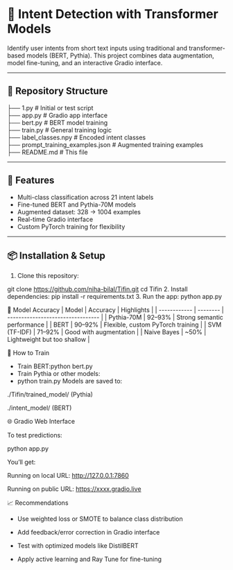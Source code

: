 # 🧠 Intent Detection with Transformer Models

Identify user intents from short text inputs using traditional and transformer-based models (BERT, Pythia). This project combines data augmentation, model fine-tuning, and an interactive Gradio interface.

---

## 📁 Repository Structure



├── 1.py                         # Initial or test script  
├── app.py                       # Gradio app interface  
├── bert.py                      # BERT model training  
├── train.py                     # General training logic  
├── label_classes.npy            # Encoded intent classes  
├── prompt_training_examples.json # Augmented training examples  
├── README.md                    # This file  


---

## 🚀 Features

- Multi-class classification across 21 intent labels
- Fine-tuned BERT and Pythia-70M models
- Augmented dataset: 328 → 1004 examples
- Real-time Gradio interface
- Custom PyTorch training for flexibility

---

## 📦 Installation & Setup

1. Clone this repository:

git clone https://github.com/niha-bilal/Tifin.git
cd Tifin
2. Install dependencies:
pip install -r requirements.txt
3. Run the app:
python app.py

🧪 Model Accuracy
| Model        | Accuracy | Highlights                        |
| ------------ | -------- | --------------------------------- |
| Pythia-70M   | 92–93%   | Strong semantic performance       |
| BERT         | 90–92%   | Flexible, custom PyTorch training |
| SVM (TF-IDF) | 71–92%   | Good with augmentation            |
| Naive Bayes  | \~50%    | Lightweight but too shallow       |

🧰 How to Train
- Train BERT:python bert.py
- Train Pythia or other models:
- python train.py
Models are saved to:

./Tifin/trained_model/ (Pythia)

./intent_model/ (BERT)


🌐 Gradio Web Interface


To test predictions:


python app.py

You’ll get:

Running on local URL: http://127.0.0.1:7860

Running on public URL: https://xxxx.gradio.live


📈 Recommendations

- Use weighted loss or SMOTE to balance class distribution

- Add feedback/error correction in Gradio interface

- Test with optimized models like DistilBERT

- Apply active learning and Ray Tune for fine-tuning
